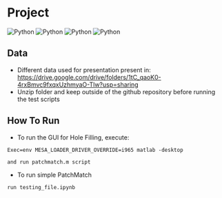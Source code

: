 # Project
![Python](https://img.shields.io/badge/built--with-Python-green?logo=appveyor&style=for-the-badge)
![Python](https://img.shields.io/badge/built--with-MATLAB-green?logo=appveyor&style=for-the-badge)
![Python](https://img.shields.io/badge/built--with-C++-green?logo=appveyor&style=for-the-badge)
![Python](https://img.shields.io/badge/LICENSE-MIT-blue?logo=appveyor&style=for-the-badge)

## Data

- Different data used for presentation present in: https://drive.google.com/drive/folders/1tC_qaoK0-4rxBmvc9fxqxUzhmyaO-Tlw?usp=sharing
- Unzip folder and keep outside of the github repository before running the test scripts

## How To Run
- To run the GUI for Hole Filling, execute:
```
Exec=env MESA_LOADER_DRIVER_OVERRIDE=i965 matlab -desktop

and run patchmatch.m script
```
-  To run simple PatchMatch
```
run testing_file.ipynb
```

